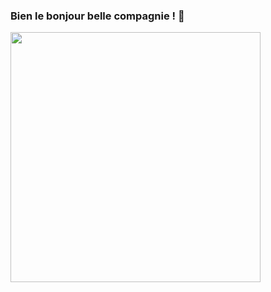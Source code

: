 ### Bien le bonjour belle compagnie ! 👋

<a href="https://wakatime.com"><img src="https://wakatime.com/share/@Sylvadoc/3db6a9d1-2602-4727-9ec6-173ea2e70d20.png" height="400" /></a>
